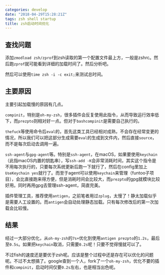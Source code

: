 ```yaml
---
categories: develop
date: "2018-04-29T15:28:21Z"
tags: zsh shell startup
title: zsh启动时间优化
---
```


<!--more-->
## 查找问题

添加`zmodload zsh/zprof`到zsh读取的第一个配置文件最上方，一般是zshrc。然后跑`zprof`就可能看到详细的加载时间了。然后分析吧。

然后可以使用`time zsh -i -c exit;`来测试总时间。

## 主要原因

主要引起加载慢的原因有几点。

`compinit`，特别是`oh-my-zsh`，很多插件会反复使用此指令，从而导致运行效率低下，而`prezpto`则相对好一点。但对于`bashcompinit`是需要自己执行的。

`thefuck`等使用命令后`eval`的，首先这类工具已经相对成熟，不会存在经常变更的情况，所以我们可以把这部分生成需要`eval`的生成到文件内，然后直接`source`，而不是每次启动去调用一遍。

`ssh-agent`与`gpg-agent`等。特别是`ssh-agent`，在macOS，如果要使用`keychain`（此指macOS内置的钥匙串），写`ssh-add -K`会非常消耗时间，其实这个指令是不用每次执行的，只要每次系统更新后跑一下就行了，然后在config里加上`UseKeychain yes`就行了。而至于agent可以使用`keychain`来管理（funtoo子项目），会比直接跑来得方便，但是消耗时间会比较大，而`prezpto`的gpg就模块比较好用。同时再用gpg去管理ssh-agent，简直完美。

插件管理工具，推荐使用`antigen`，之前笔者用过`zplug`，太慢了！静太加载似乎是需要人工设置的。而`antigen`会自动处理静态加载。只有每次修改后的第一次加载会比较慢。

## 结果

经过一大部分优化，从`oh-my-zsh`的`7s+`优化到使用`antigen prezpto`的`1.2s`，最后至`0.5s`。如果把`keychain`取消，只需要`0.2s`呢！只要不觉得慢就可以了。

不过fish的速度还是要优于zsh呢。应该是整个过程中还是存在可以优化的问题呢。不过不太想搞了。google查到一个人，fork了一个`oh-my-zsh`，优化不要的插件和`compinit`，启动时间仅要`0.2s`左右，也是相当出色呢。
